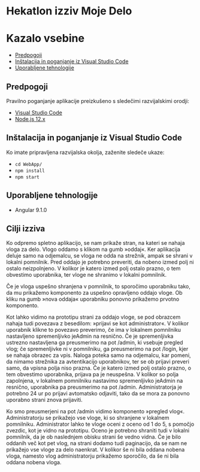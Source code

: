 # Hekatlon izziv Moje Delo

Kazalo vsebine
=================
- [Predpogoji](#predpogoji)
- [Inštalacija in poganjanje iz Visual Studio Code](#inštalacija-in-poganjanje-iz-visual-studio-code)
- [Uporabljene tehnologije](#uporabljene-tehnologije)


## Predpogoji

Pravilno poganjanje aplikacije preizkušeno s sledečimi razvijalskimi orodji:
- [Visual Studio Code](https://code.visualstudio.com/)
- [Node.js 12.x](https://nodejs.org/)


## Inštalacija in poganjanje iz Visual Studio Code

Ko imate pripravljena razvijalska okolja, zaženite sledeče ukaze:

- `cd WebApp/`
- `npm install`
- `npm start`


## Uporabljene tehnologije

- Angular 9.1.0

## Cilji izziva

Ko odpremo spletno aplikacijo, se nam prikaže stran, na kateri se nahaja vloga za delo. Vlogo oddamo s klikom na gumb »oddaj«. Ker aplikacija deluje samo na odjemalcu, se vloga ne odda na strežnik, ampak se shrani v lokalni pomnilnik. Pred oddajo je potrebno preveriti, da nobeno izmed polj ni ostalo neizpolnjeno. V kolikor je katero izmed polj ostalo prazno, o tem obvestimo uporabnika, ter vloge ne shranimo v lokalni pomnilnik.

Če je vloga uspešno shranjena v pomnilnik, to sporočimo uporabniku tako, da mu prikažemo komponento za uspešno opravljeno oddajo vloge. Ob kliku na gumb »nova oddaja« uporabniku ponovno prikažemo prvotno komponento.

Kot lahko vidimo na prototipu strani za oddajo vloge, se pod obrazcem nahaja tudi povezava z besedilom: »prijavi se kot administrator«. V kolikor uporabnik klikne to povezavo preverimo, če ima v lokalnem pomnilniku nastavljeno spremenljivko jeAdmin na resnično. Če je spremenljivka ustrezno nastavljena ga preusmerimo na pot /admin, ki vsebuje pregled vlog; če spremenljivke ni v pomnilniku, ga preusmerimo na pot /login, kjer se nahaja obrazec za vpis. Naloga poteka samo na odjemalcu, kar pomeni, da nimamo strežnika za avtentikacijo uporabnikov, ter se ob prijavi preveri samo, da vpisna polja niso prazna. Če je katero izmed polj ostalo prazno, o tem obvestimo uporabnika, prijava pa je neuspešna. V kolikor so polja zapolnjena, v lokalnem pomnilniku nastavimo spremenljivko jeAdmin na resnično, uporabnika pa preusmerimo na pot /admin. Administratorja je potrebno 24 ur po prijavi avtomatsko odjaviti, tako da se mora za ponovno uporabno strani znova prijaviti.

Ko smo preusmerjeni na pot /admin vidimo komponento »pregled vlog«. Administratorju se prikažejo vse vloge, ki so shranjene v lokalnem pomnilniku. Administrator lahko te vloge oceni z oceno od 1 do 5, s pomočjo zvezdic, kot je vidno na prototipu. Oceno je potrebno shraniti tudi v lokalni pomnilnik, da je ob naslednjem obisku strani še vedno vidna. Če je bilo oddanih več kot pet vlog, na strani dodamo tudi paginacijo, da se nam ne prikažejo vse vloge za delo naenkrat. V kolikor še ni bila oddana nobena vloga, namesto vlog administratorju prikažemo sporočilo, da še ni bila oddana nobena vloga.
